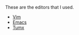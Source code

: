 These are the editors that I used.
- [Vim](./vim/readme.md)
- [Emacs](./emacs/readme.md)
- [Tumx](./tmux.md)
